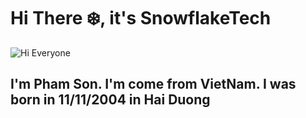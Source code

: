 # Hi There ❄️, it's SnowflakeTech
![Hi Everyone](C:\Users\sonde\Downloads\235060415-7a2c07ea-e9b3-4217-972a-a53d08b1fc9d.gif)

## I'm Pham Son. I'm come from VietNam. I was born in 11/11/2004 in Hai Duong
